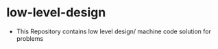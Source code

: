 # low-level-design

- This Repository contains low level design/ machine code solution for problems

